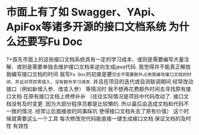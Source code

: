 # 市面上有了如 Swagger、YApi、ApiFox等诸多开源的接口文档系统 为什么还要写Fu Doc
?>首先市面上的这些接口文档系统具有一定的学习成本、或则是需要编写大量注解、或则是需要单独去维护接口文档来逆向生成java代码. 我觉得并不能真正解放我编写接口文档的时间
我写`Fu Doc`的初衷是要`完全不需要额外占用我编写接口文档的时间、并且对项目零侵入、没有额外学习成本`.
并且在项目的迭代或自测联调期间 经常改动接口（例如新增入参、改变入参） 等情况时 我不想再花费额外时间去寻找原有接口文档 在原有接口文档上修修补补
（往往实际情况是项目中代码改动了. 接口文档没有及时变更. 因为大部分程序员都是比较懒的. 所以最后会造成文档和代码不一致的情况. 经常让后面接收的同事踩坑 使得接口文档失去了原有价值）
这个时候就需要这么一个工具 每次修改完代码能直接一键生成接口文档 保证文档的及时性 有效性
